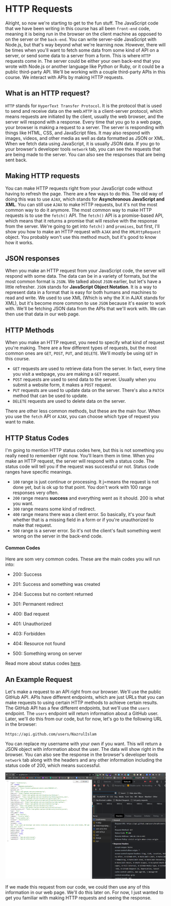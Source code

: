 # HTTP Requests

Alright, so now we're starting to get to the fun stuff. The JavaScript code that we have been writing in this course has all been `front-end` code, meaning it is being run in the browser on the client machine as opposed to on the server or the `back-end`. You can write server-side JavaScript with Node.js, but that's way beyond what we're learning now. However, there will be times when you'll want to fetch some data from some kind of API on a server, or send some data to a server from a form. This is where `HTTP` requests come in. The server could be either your own back-end that you wrote with Node.js or another language like Python or Ruby, or it could be a public third-party API. We'll be working with a couple third-party APIs in this course. We interact with APIs by making HTTP requests.

## What is an HTTP request?

`HTTP` stands for `HyperText Transfer Protocol`. It is the protocol that is used to send and receive data on the web.`HTTP` is a client-server protocol, which means requests are initiated by the client, usually the web browser, and the server will respond with a response. Every time that you go to a web page, your browser is making a request to a server. The server is responding with things like HTML, CSS, and JavaScript files. It may also respond with images, videos, and other media as well as data formatted as JSON or XML. When we fetch data using JavaScript, it is usually JSON data. If you go to your browser's developer tools `network` tab, you can see the requests that are being made to the server. You can also see the responses that are being sent back.

## Making HTTP requests

You can make HTTP requests right from your JavaScript code without having to refresh the page. There are a few ways to do this. The old way of doing this was to use `AJAX`, which stands for **Asynchronous JavaScript and XML**. You can still use `AJAX` to make HTTP requests, but it's not the most common way to do it anymore. The most common way to make HTTP requests is to use the `fetch()` API. The `fetch()` API is a promise-based API, which means that it returns a promise that will resolve with the response from the server. We're going to get into `fetch()` and `promises`, but first, I'll show you how to make an HTTP request with `AJAX` and the `XMLHttpRequest` object. You probably won't use this method much, but it's good to know how it works.

## JSON responses

When you make an HTTP request from your JavaScript code, the server will respond with some data. The data can be in a variety of formats, but the most common format is `JSON`. We talked about `JSON` earlier, but let's have a little refresher. `JSON` stands for **JavaScript Object Notation**. It is a way to represent data in a format that is easy for both humans and machines to read and write. We used to use XML (Which is why the X in AJAX stands for XML), but it's become more common to use `JSON` because it's easier to work with. We'll be fetching JSON data from the APIs that we'll work with. We can then use that data in our web page.

## HTTP Methods

When you make an HTTP request, you need to specify what kind of request you're making. There are a few different types of requests, but the most common ones are `GET`, `POST`, `PUT`, and `DELETE`. We'll mostly be using `GET` in this course.

- `GET` requests are used to retrieve data from the server. In fact, every time you visit a webpage, you are making a `GET` request.
- `POST` requests are used to send data to the server. Usually when you submit a website form, it makes a `POST` request.
- `PUT` requests are used to update data on the server. There's also a `PATCH` method that can be used to update.
- `DELETE` requests are used to delete data on the server.

There are other less common methods, but these are the main four. When you use the `fetch` API or `AJAX`, you can choose which type of request you want to make.

## HTTP Status Codes

I'm going to mention HTTP status codes here, but this is not something you really need to remember right now. You'll learn them in time. When you make an HTTP request, the server will respond with a status code. The status code will tell you if the request was successful or not. Status code ranges have specific meanings.

- `100` range is just continue or processing. It j=means the request is not done yet, but is ok up to that point. You don't work with 100 range responses very often.
- `200` range means **success** and everything went as it should. 200 is what you want.
- `300` range means some kind of redirect.
- `400` range means there was a client error. So basically, it's your fault whether that is a missing field in a form or if you're unauthorized to make that request.
- `500` range is a server error. So it's not the client's fault something went wrong on the server in the back-end code.

#### Common Codes

Here are som very common codes. These are the main codes you will run into:

- 200: Success
- 201: Success and something was created
- 204: Success but no content returned

- 301: Permanent redirect

- 400: Bad request
- 401: Unauthorized
- 403: Forbidden
- 404: Resource not found

- 500: Something wrong on server

Read more about status codes [here](https://developer.mozilla.org/en-US/docs/Web/HTTP/Status).

## An Example Request

Let's make a request to an API right from our browser. We'll use the public GitHub API. APIs have different endpoints, which are just URLs that you can make requests to using certain HTTP methods to achieve certain results. The GitHub API has a few different endpoints, but we'll use the `users` endpoint. The `users` endpoint will return information about a GitHub user. Later, we'll do this from our code, but for now, let's go to the following URL in the browser:

```
https://api.github.com/users/NazrulIslam
```

You can replace my username with your own if you want. This will return a JSON object with information about the user. The data will show right in the browser. You can also see the response in the browser's developer tools `network` tab along with the headers and any other information including the status code of 200, which means successful.

<img src="images/github-api.png" />

If we made this request from our code, we could then use any of this information in our web page. We'll do this later on. For now, I just wanted to get you familiar with making HTTP requests and seeing the response.
